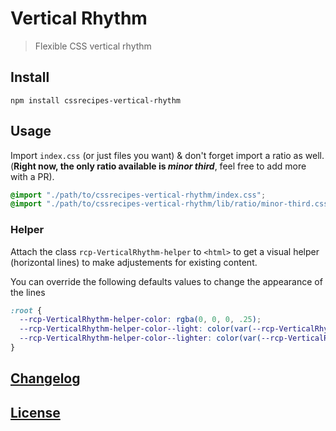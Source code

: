 # Vertical Rhythm

> Flexible CSS vertical rhythm

## Install

    npm install cssrecipes-vertical-rhythm

## Usage

Import `index.css` (or just files you want) & don't forget import a ratio as well.  
(**Right now, the only ratio available is _minor third_**, feel free to add more with a PR).

```css
@import "./path/to/cssrecipes-vertical-rhythm/index.css";
@import "./path/to/cssrecipes-vertical-rhythm/lib/ratio/minor-third.css";
```

### Helper

Attach the class `rcp-VerticalRhythm-helper` to `<html>` to get a visual helper (horizontal lines) to make adjustements for existing content.

You can override the following defaults values to change the appearance of the lines

```css
:root {
  --rcp-VerticalRhythm-helper-color: rgba(0, 0, 0, .25);
  --rcp-VerticalRhythm-helper-color--light: color(var(--rcp-VerticalRhythm-helper-color) alpha(- 33%));
  --rcp-VerticalRhythm-helper-color--lighter: color(var(--rcp-VerticalRhythm-helper-color) alpha(- 66%));
}
```

## [Changelog](CHANGELOG.md)

## [License](LICENSE)
